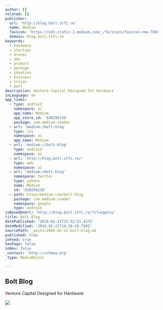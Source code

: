 ```yaml
---
author: []
related: []
publisher:
  url: 'http://blog.bolt.stfi.re'
  name: Medium
  favicon: 'https://cdn-static-1.medium.com/_/fp/icons/favicon-new.TAS6uQ-Y7kcKgi0xjcYHXw.ico'
  domain: blog.bolt.stfi.re
keywords:
  - hardware
  - startups
  - drones
  - 30x
  - product
  - package
  - ideation
  - business
  - trojan
  - part
description: Venture Capital Designed for Hardware
inLanguage: en
app_links:
  - type: android
    namespace: ai
    app_name: Medium
    app_store_id: '828256236'
    package: com.medium.reader
  - url: 'medium:/bolt-blog'
    type: ios
    namespace: ai
    app_name: Medium
  - url: 'medium://bolt-blog'
    type: android
    namespace: ai
  - url: 'http://blog.bolt.stfi.re/'
    type: web
    namespace: ai
  - url: 'medium:/bolt-blog'
    namespace: twitter
    type: iphone
    name: Medium
    id: '828256236'
  - path: https/medium.com/bolt-blog
    package: com.medium.reader
    namespace: google
    type: android
isBasedOnUrl: 'http://blog.bolt.stfi.re/?sf=ogwlvy'
title: Bolt Blog
datePublished: '2016-02-21T15:32:51.427Z'
dateModified: '2016-02-21T14:28:18.750Z'
sourcePath: _posts/2016-02-21-bolt-blog.md
published: true
inFeed: true
hasPage: false
inNav: false
_context: 'http://schema.org'
_type: MediaObject

---
```

<article style=""><h1>Bolt Blog</h1><p>Venture Capital Designed for Hardware</p><img src="https://cdn-images-1.medium.com/max/800/1*oIYGy3cggf9OMJ5sejr-MQ.jpeg" /></article>